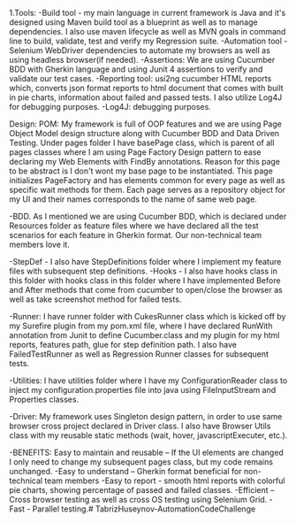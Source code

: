1.Tools: -Build tool - my main language in current framework is Java and it's designed using Maven build tool as a blueprint as well as to manage dependencies. I also use maven lifecycle as well as MVN goals in command line to build, validate, test and verify my Regression suite. -Automation tool - Selenium WebDriver dependencies to automate my browsers as well as using headless browser(if needed). -Assertions: We are using Cucumber BDD with Gherkin language and using Junit 4 assertions to verify and validate our test cases. -Reporting tool: usi2ng cucumber HTML reports which, converts json format reports to html document that comes with built in pie charts, information about failed and passed tests. I also utilize Log4J for debugging purposes. -Log4J: debugging purposes.

Design:
POM:
My framework is full of OOP features and we are using Page Object Model design structure along with Cucumber BDD and Data Driven Testing. Under pages folder I have basePage class, which is parent of all pages classes where I am using Page Factory Design pattern to ease declaring my Web Elements with FindBy annotations. Reason for this page to be abstract is I don't wont my base page to be instantiated. This page initializes PageFactory and has elements common for every page as well as specific wait methods for them. Each page serves as a repository object for my UI and their names corresponds to the name of same web page.

-BDD. As I mentioned we are using Cucumber BDD, which is declared under Resources folder as feature files where we have declared all the test scenarios for each feature in Gherkin format. Our non-technical team members love it.

-StepDef - I also have StepDefinitions folder where I implement my feature files with subsequent step definitions. -Hooks - I also have hooks class in this folder with hooks class in this folder where I have implemented Before and After methods that come from cucumber to open/close the browser as well as take screenshot method for failed tests.

-Runner: I have runner folder with CukesRunner class which is kicked off by my Surefire plugin from my pom.xml file, where I have declared RunWith annotation from Junit to define Cucumber.class and my plugin for my html reports, features path, glue for step definition path. I also have FailedTestRunner as well as Regression Runner classes for subsequent tests.

-Utilities: I have utilities folder where I have my ConfigurationReader class to inject my configuration.properties file into java using FileInputStream and Properties classes.

-Driver: My framework uses Singleton design pattern, in order to use same browser cross project declared in Driver class. I also have Browser Utils class with my reusable static methods (wait, hover, javascriptExecuter, etc.).

-BENEFITS: Easy to maintain and reusable – If the UI elements are changed I only need to change my subsequent pages class, but my code remains unchanged. -Easy to understand – Gherkin format beneficial for non-technical team members -Easy to report - smooth html reports with colorful pie charts, showing percentage of passed and failed classes. -Efficient – Cross browser testing as well as cross OS testing using Selenium Grid. -Fast - Parallel testing.# TabrizHuseynov-AutomationCodeChallenge
